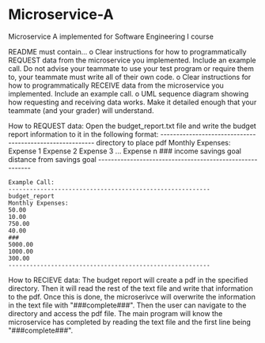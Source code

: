 # Microservice-A
Microservice A implemented for Software Engineering I course

README must contain...
o	Clear instructions for how to programmatically REQUEST data from the microservice you implemented. Include an example call. Do not advise your teammate to use your test program or require them to, your teammate must write all of their own code.
o	Clear instructions for how to programmatically RECEIVE data from the microservice you implemented. Include an example call.
o	UML sequence diagram showing how requesting and receiving data works. Make it detailed enough that your teammate (and your grader) will understand.

How to REQUEST data:
    Open the budget_report.txt file and write the budget report information to it in the following
    format:
    ---------------------------------------------------------
    directory to place pdf
    Monthly Expenses:
    Expense 1
    Expense 2
    Expense 3
    ...
    Expense n
    ###
    income
    savings goal
    distance from savings goal
    ---------------------------------------------------------

    Example Call:
    ---------------------------------------------------------
    budget_report
    Monthly Expenses:
    50.00
    10.00
    750.00
    40.00
    ###
    5000.00
    1000.00
    300.00
    ---------------------------------------------------------

How to RECIEVE data:
    The budget report will create a pdf in the specified directory. Then it will read the rest
    of the text file and write that information to the pdf. Once this is done, the microserivce
    will overwrite the information in the text file with "###complete###". Then the user can
    navigate to the directory and access the pdf file. The main program will know the microservice
    has completed by reading the text file and the first line being "###complete###".

    
